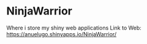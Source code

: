# NinjaWarrior
Where i store my shiny web applications
Link to Web: https://anuelugo.shinyapps.io/NinjaWarrior/
